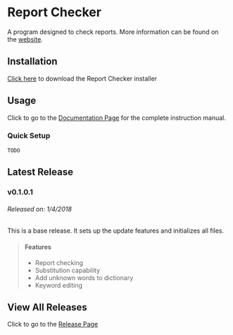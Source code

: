 # Report Checker
A program designed to check reports.
More information can be found on the [website].

## Installation
[Click here][Installer] to download the Report Checker installer

## Usage
Click to go to the [Documentation Page] for the complete instruction manual.

### Quick Setup
`TODO`

## Latest Release
### v0.1.0.1
###### Released on: 1/4/2018
This is a base release. It sets up the update features and initializes all files.
> #### Features
> * Report checking
> * Substitution capability
> * Add unknown words to dictionary
> * Keyword editing

## View All Releases
Click to go to the [Release Page](https://rylan12.github.io/Report-Checker-Installer/releases.html)

[Website]: https://rylan12.github.io/Report-Checker-Installer "Report Checker Installer"
[Installer]: https://raw.githubusercontent.com/Rylan12/Report-Checker-Installer/master/setup.exe "setup.exe"
[Documentation Page]: https://rylan12.github.io/Report-Checker-Installer/documentation.html "Documentation Page"
